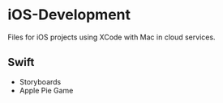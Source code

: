 # iOS-Development
Files for iOS projects using XCode with Mac in cloud services. 

## Swift

- Storyboards
- Apple Pie Game
